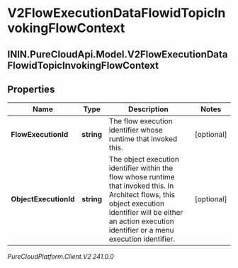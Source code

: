 # V2FlowExecutionDataFlowidTopicInvokingFlowContext

## ININ.PureCloudApi.Model.V2FlowExecutionDataFlowidTopicInvokingFlowContext

## Properties

|Name | Type | Description | Notes|
|------------ | ------------- | ------------- | -------------|
| **FlowExecutionId** | **string** | The flow execution identifier whose runtime that invoked this. | [optional] |
| **ObjectExecutionId** | **string** | The object execution identifier within the flow whose runtime that invoked this.  In Architect flows, this object execution identifier will be either an action execution identifier or a menu execution identifier. | [optional] |



_PureCloudPlatform.Client.V2 241.0.0_
